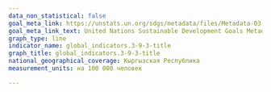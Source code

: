 ```yaml
---
data_non_statistical: false
goal_meta_link: https://unstats.un.org/sdgs/metadata/files/Metadata-03-09-03.pdf
goal_meta_link_text: United Nations Sustainable Development Goals Metadata (PDF 213 KB)
graph_type: line
indicator_name: global_indicators.3-9-3-title
graph_title: global_indicators.3-9-3-title
national_geographical_coverage: Кыргызская Республика
measurement_units: на 100 000 человек

---
```

